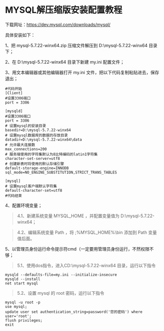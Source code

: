 # MYSQL解压缩版安装配置教程 #
下载网址：https://dev.mysql.com/downloads/mysql/

具体安装如下：

1、把 mysql-5.7.22-winx64.zip 压缩文件解压到 D:\mysql-5.7.22-winx64 目录下；

2、在 D:\mysql-5.7.22-winx64 目录下新建 my.ini 配置文件；

3、用文本编辑器或其他编辑器打开 my.ini 文件，把以下代码复制粘贴进去，保存退出；

    #代码开始
    [Client]
    #设置3306端口
    port = 3306
     
    [mysqld]
    #设置3306端口
    port = 3306
    # 设置mysql的安装目录
    basedir=D:\mysql-5.7.22-winx64
    # 设置mysql数据库的数据的存放目录
    datadir=D:\mysql-5.7.22-winx64\data
    # 允许最大连接数
    max_connections=200
    # 服务端使用的字符集默认为8比特编码的latin1字符集
    character-set-server=utf8
    # 创建新表时将使用的默认存储引擎
    default-storage-engine=INNODB
    sql_mode=NO_ENGINE_SUBSTITUTION,STRICT_TRANS_TABLES
     
    [mysql]
    # 设置mysql客户端默认字符集
    default-character-set=utf8
    #代码结束

4、配置环境变量；

> 4.1、新建系统变量 MYSQL_HOME ，并配置变量值为  D:\mysql-5.7.22-winx64；

> 4.2、编辑系统变量 Path ，将 ;%MYSQL_HOME%\bin 添加到 Path 变量值后面。

5、以管理员身份运行命令提示符cmd（一定要用管理员身份运行，不然权限不够；

> 5.1、使用dos指令，进入CD:\mysql-5.7.22-winx64 目录，运行以下指令
    
    mysqld --defaults-file=my.ini --initialize-insecure
    mysqld --install
    net start mysql

> 5.2、设置 mysql 的 root 密码，运行以下指令

    mysql -u root -p
    use mysql;
    update user set authentication_string=password('您的密码') where user='root';
    flush privileges;
    exit
    
